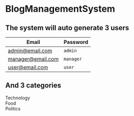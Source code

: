# BlogManagementSystem

## The system will auto generate 3 users

|      Email      |Password  |
|-----------------|----------|
|admin@email.com  |`admin`   |
|manager@email.com|`manager` |
|user@email.com   |`user`    |

## And 3 categories

Technology<br>
Food<br>
Politics<br>

